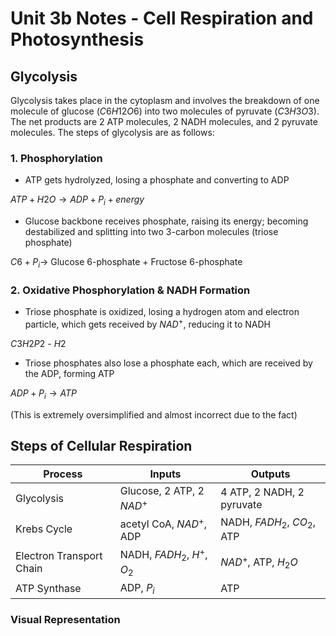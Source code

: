 # Unit 3b Notes - Cell Respiration and Photosynthesis

## Glycolysis

Glycolysis takes place in the cytoplasm and involves the breakdown of one molecule of glucose $(C6H12O6)$ into two molecules of pyruvate $(C3H3O3)$. The net products are 2 ATP molecules, 2 NADH molecules, and 2 pyruvate molecules. The steps of glycolysis are as follows:

### 1. Phosphorylation

* ATP gets hydrolyzed, losing a phosphate and converting to ADP

$ATP + H2O \to ADP + P_i + energy$

* Glucose backbone receives phosphate, raising its energy; becoming destabilized and splitting into two 3-carbon molecules (triose phosphate)

$C6 + P_i \to$ Glucose 6-phosphate + Fructose 6-phosphate

### 2. Oxidative Phosphorylation & NADH Formation

* Triose phosphate is  oxidized, losing a hydrogen atom and electron particle, which gets received by $NAD^+$, reducing it to NADH

$C3H2P2$ - $H2$ 

* Triose phosphates also lose a phosphate each, which are received by the ADP, forming ATP

$ADP + P_i \to ATP$

(This is extremely oversimplified and almost incorrect due to the fact)

## Steps of Cellular Respiration

| Process | Inputs | Outputs |
| --- | --- | --- |
| Glycolysis | Glucose, 2 ATP, 2 $NAD^+$ | 4 ATP, 2 NADH, 2 pyruvate |
| Krebs Cycle | acetyl CoA, $NAD^+$, ADP | NADH, $FADH_{2}$, $CO_{2}$, ATP |
| Electron Transport Chain | NADH, $FADH_{2}$, $H^+$, $O_{2}$ | $NAD^+$, ATP, $H_{2}O$ |
| ATP Synthase | ADP, $P_i$ | ATP |
 
### Visual Representation

 
